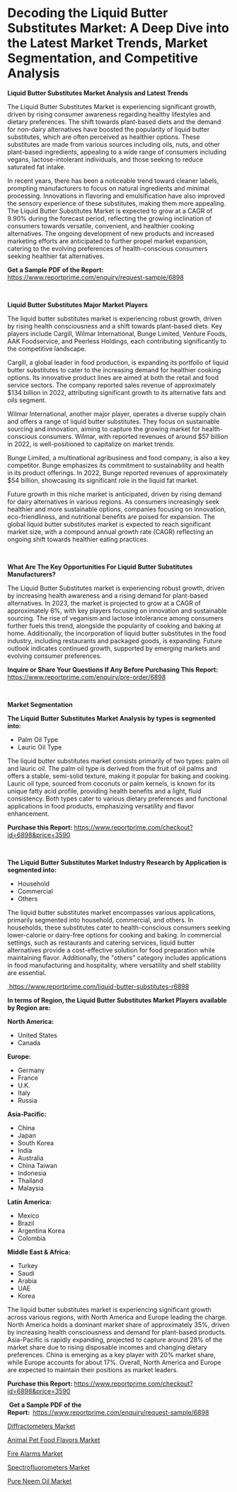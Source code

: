 <p><h1>Decoding the Liquid Butter Substitutes Market: A Deep Dive into the Latest Market Trends, Market Segmentation, and Competitive Analysis</h1></p><p><strong>Liquid Butter Substitutes Market Analysis and Latest Trends</strong></p>
<p><p>The Liquid Butter Substitutes Market is experiencing significant growth, driven by rising consumer awareness regarding healthy lifestyles and dietary preferences. The shift towards plant-based diets and the demand for non-dairy alternatives have boosted the popularity of liquid butter substitutes, which are often perceived as healthier options. These substitutes are made from various sources including oils, nuts, and other plant-based ingredients, appealing to a wide range of consumers including vegans, lactose-intolerant individuals, and those seeking to reduce saturated fat intake.</p><p>In recent years, there has been a noticeable trend toward cleaner labels, prompting manufacturers to focus on natural ingredients and minimal processing. Innovations in flavoring and emulsification have also improved the sensory experience of these substitutes, making them more appealing. The Liquid Butter Substitutes Market is expected to grow at a CAGR of 9.90% during the forecast period, reflecting the growing inclination of consumers towards versatile, convenient, and healthier cooking alternatives. The ongoing development of new products and increased marketing efforts are anticipated to further propel market expansion, catering to the evolving preferences of health-conscious consumers seeking healthier fat alternatives.</p></p>
<p><strong>Get a Sample PDF of the Report:&nbsp;</strong> <a href="https://www.reportprime.com/enquiry/request-sample/6898?utm_campaign=2011&utm_medium=2&utm_source=Github&utm_content=ia&utm_term=19032025&utm_id=liquid-butter-substitutes">https://www.reportprime.com/enquiry/request-sample/6898</a></p>
<p>&nbsp;</p>
<p><strong>Liquid Butter Substitutes Major Market Players</strong></p>
<p><p>The liquid butter substitutes market is experiencing robust growth, driven by rising health consciousness and a shift towards plant-based diets. Key players include Cargill, Wilmar International, Bunge Limited, Venture Foods, AAK Foodservice, and Peerless Holdings, each contributing significantly to the competitive landscape.</p><p>Cargill, a global leader in food production, is expanding its portfolio of liquid butter substitutes to cater to the increasing demand for healthier cooking options. Its innovative product lines are aimed at both the retail and food service sectors. The company reported sales revenue of approximately $134 billion in 2022, attributing significant growth to its alternative fats and oils segment.</p><p>Wilmar International, another major player, operates a diverse supply chain and offers a range of liquid butter substitutes. They focus on sustainable sourcing and innovation, aiming to capture the growing market for health-conscious consumers. Wilmar, with reported revenues of around $57 billion in 2022, is well-positioned to capitalize on market trends.</p><p>Bunge Limited, a multinational agribusiness and food company, is also a key competitor. Bunge emphasizes its commitment to sustainability and health in its product offerings. In 2022, Bunge reported revenues of approximately $54 billion, showcasing its significant role in the liquid fat market.</p><p>Future growth in this niche market is anticipated, driven by rising demand for dairy alternatives in various regions. As consumers increasingly seek healthier and more sustainable options, companies focusing on innovation, eco-friendliness, and nutritional benefits are poised for expansion. The global liquid butter substitutes market is expected to reach significant market size, with a compound annual growth rate (CAGR) reflecting an ongoing shift towards healthier eating practices.</p></p>
<p>&nbsp;</p>
<p><strong>What Are The Key Opportunities For Liquid Butter Substitutes Manufacturers?</strong></p>
<p><p>The Liquid Butter Substitutes market is experiencing robust growth, driven by increasing health awareness and a rising demand for plant-based alternatives. In 2023, the market is projected to grow at a CAGR of approximately 6%, with key players focusing on innovation and sustainable sourcing. The rise of veganism and lactose intolerance among consumers further fuels this trend, alongside the popularity of cooking and baking at home. Additionally, the incorporation of liquid butter substitutes in the food industry, including restaurants and packaged goods, is expanding. Future outlook indicates continued growth, supported by emerging markets and evolving consumer preferences.</p></p>
<p><strong>Inquire or Share Your Questions If Any Before Purchasing This Report:</strong> <a href="https://www.reportprime.com/enquiry/pre-order/6898?utm_campaign=2011&utm_medium=2&utm_source=Github&utm_content=ia&utm_term=19032025&utm_id=liquid-butter-substitutes">https://www.reportprime.com/enquiry/pre-order/6898</a></p>
<p>&nbsp;</p>
<p><strong>Market Segmentation</strong></p>
<p><strong>The Liquid Butter Substitutes Market Analysis by types is segmented into:</strong></p>
<p><ul><li>Palm Oil Type</li><li>Lauric Oil Type</li></ul></p>
<p><p>The liquid butter substitutes market consists primarily of two types: palm oil and lauric oil. The palm oil type is derived from the fruit of oil palms and offers a stable, semi-solid texture, making it popular for baking and cooking. Lauric oil type, sourced from coconuts or palm kernels, is known for its unique fatty acid profile, providing health benefits and a light, fluid consistency. Both types cater to various dietary preferences and functional applications in food products, emphasizing versatility and flavor enhancement.</p></p>
<p><strong>Purchase this Report:&nbsp;</strong><a href="https://www.reportprime.com/checkout?id=6898&price=3590&utm_campaign=2011&utm_medium=2&utm_source=Github&utm_content=ia&utm_term=19032025&utm_id=liquid-butter-substitutes">https://www.reportprime.com/checkout?id=6898&price=3590</a></p>
<p>&nbsp;</p>
<p><strong>The Liquid Butter Substitutes Market Industry Research by Application is segmented into:</strong></p>
<p><ul><li>Household</li><li>Commercial</li><li>Others</li></ul></p>
<p><p>The liquid butter substitutes market encompasses various applications, primarily segmented into household, commercial, and others. In households, these substitutes cater to health-conscious consumers seeking lower-calorie or dairy-free options for cooking and baking. In commercial settings, such as restaurants and catering services, liquid butter alternatives provide a cost-effective solution for food preparation while maintaining flavor. Additionally, the "others" category includes applications in food manufacturing and hospitality, where versatility and shelf stability are essential.</p></p>
<p><a href="https://www.reportprime.com/liquid-butter-substitutes-r6898?utm_campaign=2011&utm_medium=2&utm_source=Github&utm_content=ia&utm_term=19032025&utm_id=liquid-butter-substitutes">&nbsp;https://www.reportprime.com/liquid-butter-substitutes-r6898</a></p>
<p><strong>In terms of Region, the Liquid Butter Substitutes Market Players available by Region are:</strong></p>
<p>
    <p> <strong> North America: </strong>
        <ul>
            <li>United States</li>
            <li>Canada</li>
        </ul>
        </p> 
    <p> <strong> Europe: </strong>
        <ul>
            <li>Germany</li>
            <li>France</li>
            <li>U.K.</li>
            <li>Italy</li>
            <li>Russia</li>
        </ul>
        </p> 
    <p> <strong> Asia-Pacific: </strong>
        <ul>
            <li>China</li>
            <li>Japan</li>
            <li>South Korea</li>
            <li>India</li>
            <li>Australia</li>
            <li>China Taiwan</li>
            <li>Indonesia</li>
            <li>Thailand</li>
            <li>Malaysia</li>
        </ul>
        </p> 
    <p> <strong> Latin America: </strong>
        <ul>
            <li>Mexico</li>
            <li>Brazil</li>
            <li>Argentina Korea</li>
            <li>Colombia</li>
        </ul>
        </p> 
    <p> <strong> Middle East & Africa: </strong>
        <ul>
            <li>Turkey</li>
            <li>Saudi</li>
            <li>Arabia</li>
            <li>UAE</li>
            <li>Korea</li>
        </ul>
    </p>
    </p>
<p><p>The liquid butter substitutes market is experiencing significant growth across various regions, with North America and Europe leading the charge. North America holds a dominant market share of approximately 35%, driven by increasing health consciousness and demand for plant-based products. Asia-Pacific is rapidly expanding, projected to capture around 28% of the market share due to rising disposable incomes and changing dietary preferences. China is emerging as a key player with 20% market share, while Europe accounts for about 17%. Overall, North America and Europe are expected to maintain their positions as market leaders.</p></p>
<p><strong>Purchase this Report: </strong><a href="https://www.reportprime.com/checkout?id=6898&price=3590&utm_campaign=2011&utm_medium=2&utm_source=Github&utm_content=ia&utm_term=19032025&utm_id=liquid-butter-substitutes">https://www.reportprime.com/checkout?id=6898&price=3590</a></p>
<p>&nbsp;<strong>Get a Sample PDF of the Report:&nbsp;&nbsp;</strong><a href="https://www.reportprime.com/enquiry/request-sample/6898?utm_campaign=2011&utm_medium=2&utm_source=Github&utm_content=ia&utm_term=19032025&utm_id=liquid-butter-substitutes">https://www.reportprime.com/enquiry/request-sample/6898</a></p>
<p><strong></strong></p>
<p><p><a href="https://www.linkedin.com/pulse/diffractometers-market-forecast-global-trends-analysis-kclaf?utm_campaign=2011&utm_medium=2&utm_source=Github&utm_content=ia&utm_term=19032025&utm_id=liquid-butter-substitutes">Diffractometers Market</a></p><p><a href="https://github.com/delcirodda4f/Market-Research-Report-List-1/blob/main/animal-pet-food-flavors-market.md?utm_campaign=2011&utm_medium=2&utm_source=Github&utm_content=ia&utm_term=19032025&utm_id=liquid-butter-substitutes">Animal Pet Food Flavors Market</a></p><p><a href="https://www.linkedin.com/pulse/fire-alarms-market-size-analysis-2025-2032-projected-cagr-lh87f?utm_campaign=2011&utm_medium=2&utm_source=Github&utm_content=ia&utm_term=19032025&utm_id=liquid-butter-substitutes">Fire Alarms Market</a></p><p><a href="https://www.linkedin.com/pulse/market-dynamics-spectrofluorometers-key-trends-macroeconomic-mwt4f?utm_campaign=2011&utm_medium=2&utm_source=Github&utm_content=ia&utm_term=19032025&utm_id=liquid-butter-substitutes">Spectrofluorometers Market</a></p><p><a href="https://github.com/seherlouize/Market-Research-Report-List-1/blob/main/pure-neem-oil-market.md?utm_campaign=2011&utm_medium=2&utm_source=Github&utm_content=ia&utm_term=19032025&utm_id=liquid-butter-substitutes">Pure Neem Oil Market</a></p></p>